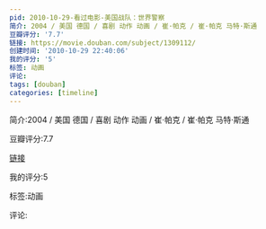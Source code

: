 ```yaml
---
pid: 2010-10-29-看过电影-美国战队：世界警察
简介: 2004 / 美国 德国 / 喜剧 动作 动画 / 崔·帕克 / 崔·帕克 马特·斯通
豆瓣评分: '7.7'
链接: https://movie.douban.com/subject/1309112/
创建时间: '2010-10-29 22:40:06'
我的评分: '5'
标签: 动画
评论:
tags: [douban]
categories: [timeline]
---
```

简介:2004 / 美国 德国 / 喜剧 动作 动画 / 崔·帕克 / 崔·帕克 马特·斯通

豆瓣评分:7.7

[链接](https://movie.douban.com/subject/1309112/)

我的评分:5

标签:动画

评论:

